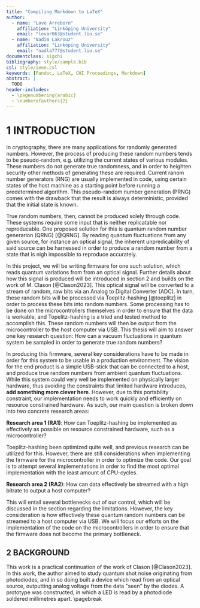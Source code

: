 ```yaml
---
title: "Compiling Markdown to LaTeX"
author:
  - name: "Love Arreborn"
    affiliation: "Linköping University"
    email: "lovar063@student.liu.se"
  - name: "Nadim Lakrouz"
    affiliation: "Linköping University"
    email: "nadla777@student.liu.se"
documentclass: sigchi
bibliography: style/sample.bib
csl: style/ieee.csl
keywords: [Pandoc, LaTeX, CHI Proceedings, Markdown]
abstract: |
  TODO
header-includes:
  - \pagenumbering{arabic}
  - \numberofauthors{2}
---
```


# 1 INTRODUCTION

In cryptography, there are many applications for randomly generated numbers.
However, the process of producing these random numbers tends to be
pseudo-random, e.g. utilizing the current states of various modules. These
numbers do not generate true randomness, and in order to heighten security other
methods of generating these are required. Current ranom number generators (RNG)
are usually implemented in code, using certain states of the host machine as a
starting point before running a predetermined algorithm. This pseudo-random
number generation (PRNG) comes with the drawback that the result is always
deterministic, provided that the initial state is known.

True random numbers, then, cannot be produced solely through code. These systems
require some input that is neither replicatable nor reproducable. One proposed
solution for this is quantum random number generarion (QRNG) [@QRNG]. By reading
quantum fluctuations from any given source, for instance an optical signal, the
inherent unpredicability of said source can be harnessed in order to produce a
random number from a state that is nigh impossible to reproduce accurately.

In this project, we will be writing firmware for one such solution, which reads
quantum variations from from an optical signal. Further details about how this
signal is produced will be introduced in section 2 and builds on the work of M.
Clason [@Clason2023]. This optical signal will be converted to a stream of
random, raw bits via an Analog to Digital Converter (ADC). In turn, these random
bits will be processed via Toeplitz-hashing [@toeplitz] in order to process
these bits into random numbers. Some processing has to be done on the
microcontrollers themselves in order to ensure that the data is workable, and
Topelitz-hashing is a tried and tested method to accomplish this. These random
numbers will then be output from the microcontroller to the host computer via
USB. This thesis will aim to answer one key research question: How can a vacuum
fluctuations in quantum system be sampled in order to generate true random
numbers?

In producing this firmware, several key considerations have to be made in order
for this system to be usable in a production environment. The vision for the end
product is a simple USB-stick that can be connected to a host, and produce true
random numbers from ambient quantum fluctuations. While this system could very
well be implemented on physically larger hardware, thus avoiding the constraints
that limited hardware introduces, **add something more clever here**. However,
due to this portability constraint, our implementation needs to work quickly and
efficiently on resource constrained hardware. As such, our main question is
broken down into two concrete research areas:

**Research area 1 (RA1)**: How can Toeplitz-hashing be implemented as
effectively as possible on resource constrained hardware, such as a
microcontroller?

Toeplitz-hashing been optimized quite well, and previous research can be
utilized for this. However, there are still considerations when implementing the
firmware for the microcontroller in order to optimize the code. Our goal is to
attempt several implementations in order to find the most optimal implementation
with the least amount of CPU-cycles.

**Research area 2 (RA2)**: How can data effectively be streamed with a high
bitrate to output a host computer?

This will entail several bottlenecks out of our control, which will be discussed
in the section regarding the limitations. However, the key consideration is how
effectively these quantum random numbers can be streamed to a host computer via
USB. We will focus our efforts on the implementation of the code on the
microcontrollers in order to ensure that the firmware does not become the
primary bottleneck.

## 2 BACKGROUND

This work is a practical continuation of the work of Clason [@Clason2023]. In
this work, the author aimed to study quantum shot noise originating from
photodiodes, and in so doing built a device which read from an optical source,
outputting analog voltage from the data "seen" by the diodes. A prototype was
constructed, in which a LED is read by a photodiode soldered millimetres apart.
\pagebreak
